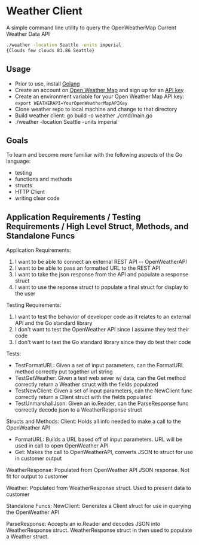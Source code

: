 # Weather Client

A simple command line utility to query the OpenWeatherMap Current Weather Data API

```bash
./weather -location Seattle -units imperial
{Clouds few clouds 81.86 Seattle}
```

## Usage
* Prior to use, install [Golang](https://golang.org/doc/install)
* Create an account on [Open Weather Map](https://home.openweathermap.org/users/sign_up) and sign up for an [API key](https://home.openweathermap.org/api_keys)
* Create an environment variable for your Open Weather Map API key: `export WEATHERAPI=YourOpenWeatherMapAPIKey`
* Clone weather repo to local machine and change to that directory
* Build weather client: go build -o weather ./cmd/main.go
* ./weather -location Seattle -units imperial


## Goals
To learn and become more familiar with the following aspects of the Go language:
* testing
* functions and methods
* structs
* HTTP Client
* writing clear code

## Application Requirements / Testing Requirements / High Level Struct, Methods, and Standalone Funcs

Application Requirements:
1) I want to be able to connect an external REST API -- OpenWeatherAPI
2) I want to be able to pass an formatted URL to the REST API
3) I want to take the json response from the API and populate a response struct
4) I want to use the reponse struct to populate a final struct for display to the user


Testing Requirements:
1) I want to test the behavior of developer code as it relates to an external API and the Go standard library
2) I don't want to test the OpenWeather API since I assume they test their code
3) I don't want to test the Go standard library since they do test their code


Tests:
* TestFormatURL: Given a set of input parameters, can the FormatURL method correctly put together url string
* TestGetWeather: Given a test web sever w/ data, can the Get method correctly return a Weather struct with the fields populated
* TestNewClient: Given a set of input parameters, can the NewClient func correctly return a Client struct with the fields populated
* TestUnmarshallJson: Given an io.Reader, can the ParseResponse func correctly decode json to a WeatherResponse struct


Structs and Methods:
Client: Holds all info needed to make a call to the OpenWeather API
* FormatURL: Builds a URL based off of input parameters.  URL will be used in call to open OpenWeather API
* Get: Makes the call to OpenWeatherAPI, converts JSON to struct for use in customer output

WeatherResponse: Populated from OpenWeather API JSON response.  Not fit for output to customer

Weather: Populated from WeatherResponse struct.  Used to present data to customer


Standalone Funcs:
NewClient: Generates a Client struct for use in querying the OpenWeather API

ParseResponse: Accepts an io.Reader and decodes JSON into WeatherResponse struct.  WeatherResponse struct in then used to populate a Weather struct.
